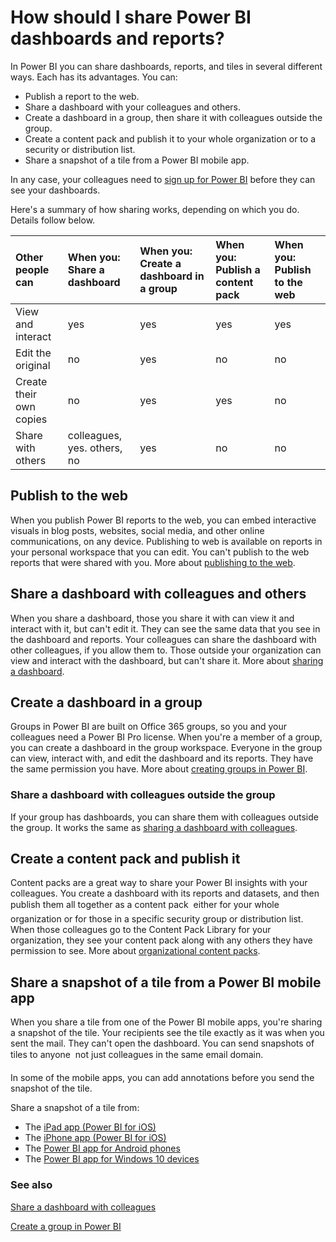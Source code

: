 <properties
   pageTitle="How should I share dashboards and reports?"
   description="How should I share Power BI dashboards and reports?"
   services="powerbi"
   documentationCenter=""
   authors="maggiesMSFT"
   manager="mblythe"
   editor=""
   tags=""
   qualityFocus="no"
   qualityDate=""/>

<tags
   ms.service="powerbi"
   ms.devlang="NA"
   ms.topic="article"
   ms.tgt_pltfrm="NA"
   ms.workload="powerbi"
   ms.date="04/27/2016"
   ms.author="maggies"/>

# How should I share Power BI dashboards and reports?  

In Power BI you can share dashboards, reports, and tiles in several different ways. Each has its advantages. You can:

- Publish a report to the web.
- Share a dashboard with your colleagues and others.
- Create a dashboard in a group, then share it with colleagues outside the group.
- Create a content pack and publish it to your whole organization or to a security or distribution list.
- Share a snapshot of a tile from a Power BI mobile app.

In any case, your colleagues need to [sign up for Power BI](https://powerbi.microsoft.com/) before they can see your dashboards.

Here's a summary of how sharing works, depending on which you do. Details follow below.

| Other people can        | When you: Share a dashboard | When you: Create a dashboard in a group | When you: Publish a content pack | When you: Publish to the web |
|:------------------------|:----------------------------|:----------------------------------------|:---------------------------------|:-----------------------------|
| View and interact       | yes                         | yes                                     | yes                              | yes                          |
| Edit the original       | no                          | yes                                     | no                               | no                           |
| Create their own copies | no                          | yes                                     | yes                              | no                           |
| Share with others       | colleagues, yes. others, no | yes                                     | no                               | no                           |

## Publish to the web

When you publish Power BI reports to the web, you can embed interactive visuals in blog posts, websites, social media, and other online communications, on any device. Publishing to web is available on reports in your personal workspace that you can edit. You can't publish to the web reports that were shared with you. More about [publishing to the web](powerbi-service-publish-to-web.md).

## Share a dashboard with colleagues and others 
When you share a dashboard, those you share it with can view it and interact with it, but can't edit it. They can see the same data that you see in the dashboard and reports. Your colleagues can share the dashboard with other colleagues, if you allow them to. Those outside your organization can view and interact with the dashboard, but can't share it. More about [sharing a dashboard](powerbi-service-share-unshare-dashboard.md).

## Create a dashboard in a group  
Groups in Power BI are built on Office 365 groups, so you and your colleagues need a Power BI Pro license. When you're a member of a group, you can create a dashboard in the group workspace. Everyone in the group can view, interact with, and edit the dashboard and its reports. They have the same permission you have. More about [creating groups in Power BI](powerbi-service-create-a-group-in-power-bi.md).

### Share a dashboard with colleagues outside the group  
If your group has dashboards, you can share them with colleagues outside the group. It works the same as [sharing a dashboard with colleagues](powerbi-service-share-unshare-dashboard.md).

## Create a content pack and publish it  
Content packs are a great way to share your Power BI insights with your colleagues. You create a dashboard with its reports and datasets, and then publish them all together as a content pack &#151; either for your whole organization or for those in a specific security group or distribution list. When those colleagues go to the Content Pack Library for your organization, they see your content pack along with any others they have permission to see. More about [organizational content packs](powerbi-service-organizational-content-packs-introduction.md).  

## Share a snapshot of a tile from a Power BI mobile app
When you share a tile from one of the Power BI mobile apps, you're sharing a snapshot of the tile. Your recipients see the tile exactly as it was when you sent the mail. They can't open the dashboard. You can send snapshots of tiles to anyone &#151; not just colleagues in the same email domain.

In some of the mobile apps, you can add annotations before you send the snapshot of the tile.

Share a snapshot of a tile from:

- The [iPad app (Power BI for iOS)](powerbi-mobile-annotate-and-share-a-snapshot-from-the-ipad-app.md)
- The [iPhone app (Power BI for iOS)](powerbi-mobile-annotate-and-share-a-tile-from-the-iphone-app.md)
- The [Power BI app for Android phones](powerbi-mobile-annotate-and-share-a-tile-from-the-android-app.md)
- The [Power BI app for Windows 10 devices](powerbi-mobile-annotate-and-share-a-snapshot-from-the-windows-app.md)


### See also
[Share a dashboard with colleagues](powerbi-service-share-unshare-dashboard.md)

[Create a group in Power BI](powerbi-service-create-a-group-in-power-bi.md)



